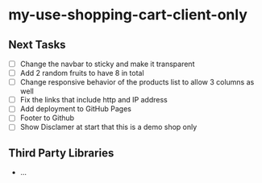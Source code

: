 # my-use-shopping-cart-client-only

## Next Tasks

- [ ] Change the navbar to sticky and make it transparent
- [ ] Add 2 random fruits to have 8 in total
- [ ] Change responsive behavior of the products list to allow 3 columns as well
- [ ] Fix the links that include http and IP address
- [ ] Add deployment to GitHub Pages
- [ ] Footer to Github
- [ ] Show Disclamer at start that this is a demo shop only

## Third Party Libraries

- ...
